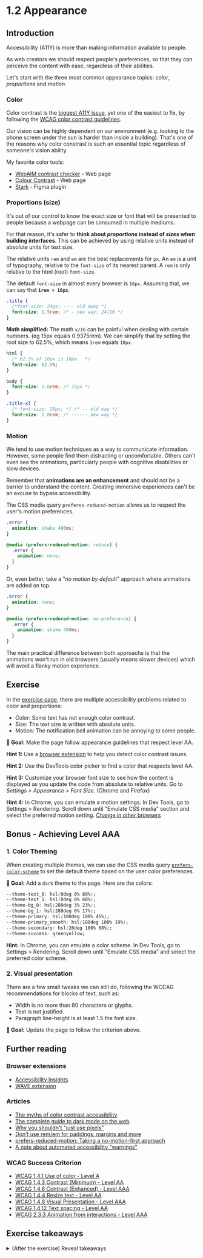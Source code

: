 # 1.2 Appearance

## Introduction

Accessibility (A11Y) is more than making information available to people.

As web creators we should respect people's preferences, so that they can perceive the content with ease, regardless of their abilities.

Let's start with the three most common appearance topics: _color_, _proportions_ and _motion_.

### Color

Color contrast is the [biggest A11Y issue](https://webaim.org/projects/million/#wcag), yet one of the easiest to fix, by following the [WCAG color contrast guidelines](https://webaim.org/articles/contrast/).

Our vision can be highly dependent on our environment (e.g. looking to the phone screen under the sun is harder than inside a building). That's one of the reasons why color constrast is such an essential topic regardless of someone's vision ability.

My favorite color tools:

- [WebAIM contrast checker](https://webaim.org/resources/contrastchecker/) - Web page
- [Colour Contrast](https://colourcontrast.cc/) - Web page
- [Stark](https://www.getstark.co/) - Figma plugin

### Proportions (size)

It's out of our control to know the exact size or font that will be presented to people because a webpage can be consumed in multiple mediums.

For that reason, it's safer to **think about _proportions_ instead of _sizes_ when building interfaces**. This can be achieved by using relative units instead of absolute units for text size.

The relative units `rem` and `em` are the best replacements for `px`. An `em` is a unit of typography, relative to the `font-size` of its nearest parent. A `rem` is only relative to the html (root) `font-size`.

The default `font-size` in almost every browser is `16px`. Assuming that, we can say that **`1rem = 16px`**.

```css
.title {
  /*font-size: 24px; ---- old away */
  font-size: 1.5rem; /* - new way: 24/16 */
}
```

**Math simplified:** The math `x/16` can be painful when dealing with certain numbers. (eg 15px equals 0.9375rem). We can simplify that by setting the root size to 62.5%, which means `1rem` equals `10px`.

```css
html {
  /* 62.5% of 16px is 10px.  */
  font-size: 62.5%;
}

body {
  font-size: 1.6rem; /* 16px */
}

.title-xl {
  /* font-size: 28px; */ /* -- old way */
  font-size: 2.8rem; /* ------ new way */
}
```

### Motion

We tend to use motion techniques as a way to communicate information. However, some people find them distracting or uncomfortable. Others can't even see the animations, particularly people with cognitive disabilities or slow devices.

Remember that **animations are an enhancement** and should not be a barrier to understand the content. Creating immersive experiences can't be an excuse to bypass accessibility.

The CSS media query `preferes-reduced-motion` allows us to respect the user's motion preferences.

```css
.error {
  animation: shake 400ms;
}

@media (prefers-reduced-motion: reduce) {
  .error {
    animation: none;
  }
}
```

Or, even better, take a "_no motion by default_" approach where animations are added on top.

```css
.error {
  animation: none;
}

@media (prefers-reduced-motion: no-preference) {
  .error {
    animation: shake 400ms;
  }
}
```

The main practical difference between both approachs is that the animations won't run in old browsers (usually means slower devices) which will avoid a flanky motion experience.

## Exercise

In the <a href="../exercises/1.2.html" target="_blank">exercise page</a>, there are multiple accessibility problems related to color and proportions:

- Color: Some text has not enough color contrast.
- Size: The text size is written with absolute units.
- Motion: The notification bell animation can be annoying to some people.

**🎯 Goal:** Make the page follow appearance guidelines that respect level AA.

**Hint 1:** Use a [browser extension](#extensions) to help you detect color contrast issues.

**Hint 2:** Use the DevTools color picker to find a color that respects level AA.

**Hint 3:** Customize your browser font size to see how the content is displayed as you update the code from absolute to relative units. Go to _Settings > Appearance > Font Size_. (Chrome and Firefox)

**Hint 4:** In Chrome, you can emulate a motion settings. In Dev Tools, go to Settings > Rendering. Scroll down until "Emulate CSS media" section and select the preferred motion setting. [Change in other browsers](https://stackoverflow.com/a/59709067/4737729)

<div></div>

## Bonus - Achieving Level AAA

### 1. Color Theming

When creating multiple themes, we can use the CSS media query [`prefers-color-scheme`](https://developer.mozilla.org/en-US/docs/Web/CSS/@media/prefers-color-scheme) to set the default theme based on the user color preferences.

**🎯 Goal:** Add a `dark` theme to the page. Here are the colors:

```css
--theme-text_0: hsl(0deg 0% 89%);
--theme-text_1: hsl(0deg 0% 68%);
--theme-bg_0: hsl(280deg 3% 23%);
--theme-bg_1: hsl(288deg 6% 17%);
--theme-primary: hsl(180deg 100% 45%);
--theme-primary_smooth: hsl(180deg 100% 19%);
--theme-secondary: hsl(26deg 100% 68%);
--theme-success: greenyellow;
```

**Hint:** In Chrome, you can emulate a color scheme. In Dev Tools, go to Settings > Rendering. Scroll down until "Emulate CSS media" and select the preferred color scheme.

### 2. Visual presentation

There are a few small tweaks we can still do, following the WCCAG recommendations for blocks of text, such as:

- Width is no more than 80 characters or glyphs.
- Text is not justified.
- Paragraph line-height is at least 1.5 the font size.

**🎯 Goal:** Update the page to follow the criterion above.

## Further reading

### Browser extensions

- [Accessibility Insights](https://accessibilityinsights.io/)
- [WAVE extension](https://wave.webaim.org/extension/)

### Articles

- [The myths of color contrast accessibility](https://uxmovement.com/buttons/the-myths-of-color-contrast-accessibility/)
- [The complete guide to dark mode on the web](https://css-tricks.com/a-complete-guide-to-dark-mode-on-the-web/).
- [Why you shouldn't "just use pixels"](https://engageinteractive.co.uk/blog/em-vs-rem-vs-px)
- [Don’t use rem/em for paddings, margins and more](https://blog.usejournal.com/dont-use-rem-em-for-paddings-margins-and-more-94e19026b000)
- [prefers-reduced-motion: Taking a no-motion-first approach](https://tatianamac.com/posts/prefers-reduced-motion/)
- [A note about automated accessibility "warnings"](https://www.scottohara.me/blog/2019/03/26/a-warning-about-warnings.html)

### WCAG Success Criterion

- [WCAG 1.4.1 Use of color - Level A](https://www.w3.org/TR/WCAG21/#use-of-color)
- [WCAG 1.4.3 Contrast (Minimum) - Level AA](https://www.w3.org/TR/WCAG21/#contrast-minimum)
- [WCAG 1.4.6 Contrast (Enhanced) - Level AAA](https://www.w3.org/TR/WCAG21/#contrast-enhanced)
- [WCAG 1.4.4 Resize text - Level AA](https://www.w3.org/TR/WCAG21/#resize-text)
- [WCAG 1.4.8 Visual Presentation - Level AAA](https://www.w3.org/TR/WCAG21/#visual-presentation)
- [WCAG 1.4.12 Text spacing - Level AA](https://www.w3.org/TR/WCAG21/#text-spacing)
- [WCAG 2.3.3 Animation from interactions - Level AAA](https://www.w3.org/TR/WCAG21/#animation-from-interactions)

## Exercise takeaways

<details>
<summary>(After the exercise) Reveal takeaways</summary>

- Color: Some color contrast issue can be catched automatically.
- Color: Include a "Colors Guide" in your Design System, showing correct and common wrong combinations.
- Proportions: Prefer relative units for text and containers sizes.
- Proportions: Ensure the page is responsive up to 200% zoom.
- Animations: Adopt a no-motion-first approach. Only add motion if it's clear the user has no preferences.
- Custom preferences: When creating a preference toggle (e.g. dark theme), ensure its initial value matches the user preferences, and it keeps the selected option on page refresh.
</details>
